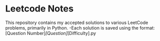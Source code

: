 # Leetcode Notes

This repository contains my accepted solutions to various LeetCode problems, primarily in Python. 
-Each solution is saved using the format: [Question Number]_[Question]_[Difficulty].py





